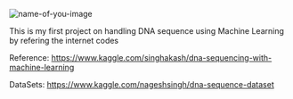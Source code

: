 ![name-of-you-image](https://singularityhub.com/wp-content/uploads/2019/01/3d-illustration-dna-sequencing_shutterstock_430949605-1068x601.jpg)


This is my first project on handling DNA sequence using Machine Learning by refering the internet codes

Reference: https://www.kaggle.com/singhakash/dna-sequencing-with-machine-learning

DataSets: https://www.kaggle.com/nageshsingh/dna-sequence-dataset
